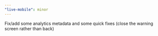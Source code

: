 ```yaml
---
"live-mobile": minor
---
```


Fix/add some analytics metadata and some quick fixes (close the warning screen rather than back)
